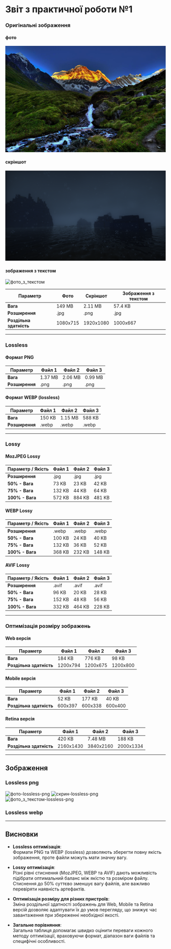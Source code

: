 # Звіт з практичної роботи №1

### Оригінальні зображення

#### фото
![фото](imgs/фото.jpg)

#### скріншот
![скрин](imgs/скрин.png)

#### зображення з текстом
![фото_з_текстом](https://github.com/user-attachments/assets/5f7852d1-9fd0-46eb-98e2-5f1b168681ad)

| **Параметр**            | **Фото**  | **Скріншот** | **Зображення з текстом** |
|-------------------------|-----------|--------------|--------------------------|
| **Вага**                | 149 MB    | 2.11 MB      | 57.4 KB                  |
| **Розширення**          | .jpg      | .png         | .jpg                     |
| **Роздільна здатність** | 1080x715  | 1920x1080    | 1000x667                 |

---

### Lossless 

#### Формат PNG

| **Параметр**            | **Файл 1** | **Файл 2** | **Файл 3** |
|-------------------------|------------|------------|------------|
| **Вага**                | 1.37 MB   | 2.06 MB    | 0.99 MB    |
| **Розширення**          | .png      | .png       | .png       |

#### Формат WEBP (lossless)

| **Параметр**            | **Файл 1** | **Файл 2** | **Файл 3** |
|-------------------------|------------|------------|------------|
| **Вага**                | 150 KB    | 1.15 MB    | 588 KB     |
| **Розширення**          | .webp     | .webp     | .webp     |

---

### Lossy 

#### MozJPEG Lossy 

| **Параметр / Якість** | **Файл 1** | **Файл 2** | **Файл 3** |
|-----------------------|------------|------------|------------|
| **Розширення**        | .jpg      | .jpg      | .jpg      |
| **50% - Вага**        | 73 KB     | 23 KB     | 42 KB     |
| **75% - Вага**        | 132 KB    | 44 KB     | 64 KB     |
| **100% - Вага**       | 572 KB    | 884 KB    | 481 KB    |

#### WEBP Lossy 

| **Параметр / Якість** | **Файл 1** | **Файл 2** | **Файл 3** |
|-----------------------|------------|------------|------------|
| **Розширення**        | .webp     | .webp     | .webp     |
| **50% - Вага**        | 100 KB    | 24 KB     | 40 KB     |
| **75% - Вага**        | 132 KB    | 36 KB     | 52 KB     |
| **100% - Вага**       | 368 KB    | 232 KB    | 148 KB    |

#### AVIF Lossy 

| **Параметр / Якість** | **Файл 1** | **Файл 2** | **Файл 3** |
|-----------------------|------------|------------|------------|
| **Розширення**        | .avif     | .avif     | .avif     |
| **50% - Вага**        | 96 KB     | 20 KB     | 28 KB     |
| **75% - Вага**        | 152 KB    | 48 KB     | 56 KB     |
| **100% - Вага**       | 332 KB    | 464 KB    | 228 KB    |

---

### Оптимізація розміру зображень

#### Web версія

| **Параметр**            | **Файл 1** | **Файл 2** | **Файл 3** |
|-------------------------|------------|------------|------------|
| **Вага**                | 184 KB    | 776 KB     | 98 KB      |
| **Роздільна здатність** | 1200x794  | 1200x675   | 1200x800   |

#### Mobile версія

| **Параметр**            | **Файл 1** | **Файл 2** | **Файл 3** |
|-------------------------|------------|------------|------------|
| **Вага**                | 52 KB     | 177 KB     | 40 KB      |
| **Роздільна здатність** | 600x397   | 600x338   | 600x400    |

#### Retina версія

| **Параметр**            | **Файл 1** | **Файл 2** | **Файл 3** |
|-------------------------|------------|------------|------------|
| **Вага**                | 420 KB    | 7.48 MB    | 188 KB     |
| **Роздільна здатність** | 2160x1430 | 3840x2160  | 2000x1334  |


---

## Зображення

### Lossless png
![фото-lossless-png](https://github.com/user-attachments/assets/2686db6f-afde-4d91-b2ea-5eacff659812)
![скрин-lossless-png](https://github.com/user-attachments/assets/bf57d76d-e9dc-45ce-a5c1-0edec43fd8d7)
![фото_з_текстом-lossless-png](https://github.com/user-attachments/assets/63a5f29f-4148-4732-83f5-5d124827650f)

### Lossless webp



---

## Висновки

- **Lossless оптимізація**:  
  Формати PNG та WEBP (lossless) дозволяють зберегти повну якість зображення, проте файли можуть мати значну вагу.

- **Lossy оптимізація**:  
  Різні рівні стиснення (MozJPEG, WEBP та AVIF) дають можливість підібрати оптимальний баланс між якістю та розміром файлу. Стиснення до 50% суттєво зменшує вагу файлів, але важливо перевіряти наявність артефактів.

- **Оптимізація розміру для різних пристроїв**:  
  Зміна роздільної здатності зображень для Web, Mobile та Retina версій дозволяє адаптувати їх до умов перегляду, що знижує час завантаження при збереженні необхідної якості.

- **Загальне порівняння**:  
  Загальна таблиця допомагає швидко оцінити переваги кожного методу оптимізації, враховуючи формат, діапазон ваги файлів та специфічні особливості.

